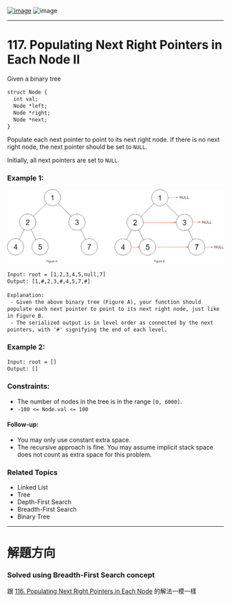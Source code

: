 [![image](https://img.shields.io/badge/Leetcode-Link-blue?logo=leetcode)](https://leetcode.com/problems/populating-next-right-pointers-in-each-node-ii/)
![image](https://img.shields.io/badge/Difficulty-Medium-yellow)

---

# 117. Populating Next Right Pointers in Each Node II

Given a binary tree

```
struct Node {
  int val;
  Node *left;
  Node *right;
  Node *next;
}
```

Populate each next pointer to point to its next right node. If there is no next right node, the next pointer should be set to `NULL`.

Initially, all next pointers are set to `NULL`.

### Example 1:

![image](./image/117_sample.png)

```
Input: root = [1,2,3,4,5,null,7]
Output: [1,#,2,3,#,4,5,7,#]

Explanation:
 - Given the above binary tree (Figure A), your function should populate each next pointer to point to its next right node, just like in Figure B. 
 - The serialized output is in level order as connected by the next pointers, with '#' signifying the end of each level.
```

### Example 2:

```
Input: root = []
Output: []
```

### Constraints:

- The number of nodes in the tree is in the range `[0, 6000]`.
- `-100 <= Node.val <= 100`

#### Follow-up:

- You may only use constant extra space.
- The recursive approach is fine. You may assume implicit stack space does not count as extra space for this problem.

### Related Topics

- Linked List
- Tree
- Depth-First Search
- Breadth-First Search
- Binary Tree
  
---

# 解題方向

### Solved using Breadth-First Search concept

跟 [116. Populating Next Right Pointers in Each Node](./../p00116/README.md) 的解法一模一樣
